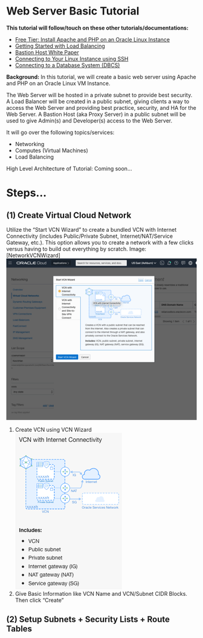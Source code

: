# Web Server Basic Tutorial

**This tutorial will follow/touch on these other tutorials/documentations:**
* [Free Tier: Install Apache and PHP on an Oracle Linux Instance](https://docs.oracle.com/en-us/iaas/developer-tutorials/tutorials/apache-on-oracle-linux/01-summary.htm)
* [Getting Started with Load Balancing](https://docs.oracle.com/en-us/iaas/Content/GSG/Tasks/loadbalancing.htm#Getting_Started_with_Load_Balancing)
* [Bastion Host White Paper](https://docs.oracle.com/en-us/iaas/Content/Resources/Assets/whitepapers/bastion-hosts.pdf)
* [Connecting to Your Linux Instance using SSH](https://docs.oracle.com/en-us/iaas/Content/GSG/Tasks/testingconnection.htm)
* [Connecting to a Database System (DBCS)](https://docs.oracle.com/en-us/iaas/Content/Database/Tasks/connectingDB.htm)

**Background:**
In this tutorial, we will create a basic web server using Apache and PHP on an Oracle Linux VM Instance.

The Web Server will be hosted in a private subnet to provide best security. A Load Balancer will be created in a public subnet, giving clients a way to access the Web Server and providing best practice, security, and HA for the Web Server. A Bastion Host (aka Proxy Server) in a public subnet will be used to give Admin(s) and Developer(s) access to the Web Server.

It will go over the following topics/services:
* Networking
* Computes (Virtual Machines)
* Load Balancing

High Level Architecture of Tutorial:
Coming soon… 

# Steps...
## (1) Create Virtual Cloud Network
Utilize the “Start VCN Wizard” to create a bundled VCN with Internet Connectivity (includes Public/Private Subnet, Internet/NAT/Service Gateway, etc.). This option allows you to create a network with a few clicks versus having to build out everything by scratch.
Image: [NetworkVCNWizard]
![NetworkVCNWizard](https://github.com/kevdhan/OracleCloud/blob/main/Infrastructure/WebServer_Basic/Images/Network/NetworkVCNWizard.png)
1. Create VCN using VCN Wizard
![NetworkVCNWizard_Preview](https://github.com/kevdhan/OracleCloud/blob/main/Infrastructure/WebServer_Basic/Images/Network/NetworkVCNWizard_Preview.png)
2. Give Basic Information like VCN Name and VCN/Subnet CIDR Blocks. Then click “Create”

## (2) Setup Subnets + Security Lists + Route Tables


